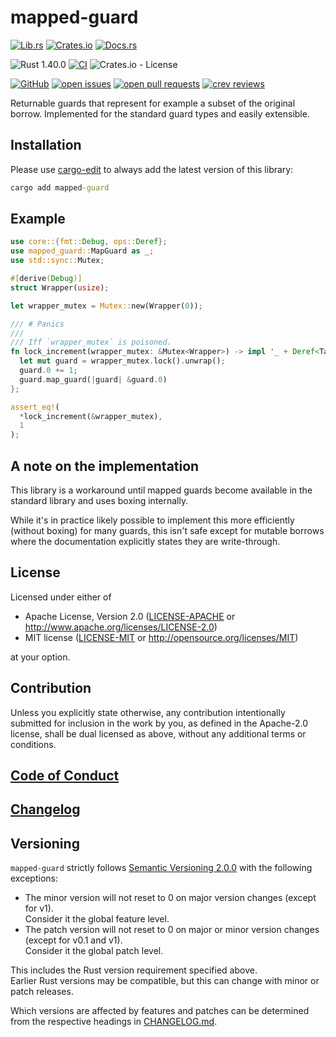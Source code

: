 # mapped-guard

[![Lib.rs](https://img.shields.io/badge/Lib.rs-*-84f)](https://lib.rs/crates/mapped-guard)
[![Crates.io](https://img.shields.io/crates/v/mapped-guard)](https://crates.io/crates/mapped-guard)
[![Docs.rs](https://docs.rs/mapped-guard/badge.svg)](https://docs.rs/crates/mapped-guard)

![Rust 1.40.0](https://img.shields.io/static/v1?logo=Rust&label=&message=1.40.0&color=grey)
[![CI](https://github.com/Tamschi/mapped-guard/workflows/CI/badge.svg?branch=develop)](https://github.com/Tamschi/mapped-guard/actions?query=workflow%3ACI+branch%3Adevelop)
![Crates.io - License](https://img.shields.io/crates/l/mapped-guard/0.0.1)

[![GitHub](https://img.shields.io/static/v1?logo=GitHub&label=&message=%20&color=grey)](https://github.com/Tamschi/mapped-guard)
[![open issues](https://img.shields.io/github/issues-raw/Tamschi/mapped-guard)](https://github.com/Tamschi/mapped-guard/issues)
[![open pull requests](https://img.shields.io/github/issues-pr-raw/Tamschi/mapped-guard)](https://github.com/Tamschi/mapped-guard/pulls)
[![crev reviews](https://web.crev.dev/rust-reviews/badge/crev_count/mapped-guard.svg)](https://web.crev.dev/rust-reviews/crate/mapped-guard/)

Returnable guards that represent for example a subset of the original borrow. Implemented for the standard guard types and easily extensible.

## Installation

Please use [cargo-edit](https://crates.io/crates/cargo-edit) to always add the latest version of this library:

```cmd
cargo add mapped-guard
```

## Example

```rust
use core::{fmt::Debug, ops::Deref};
use mapped_guard::MapGuard as _;
use std::sync::Mutex;

#[derive(Debug)]
struct Wrapper(usize);

let wrapper_mutex = Mutex::new(Wrapper(0));

/// # Panics
///
/// Iff `wrapper_mutex` is poisoned.
fn lock_increment(wrapper_mutex: &Mutex<Wrapper>) -> impl '_ + Deref<Target = usize> + Debug {
  let mut guard = wrapper_mutex.lock().unwrap();
  guard.0 += 1;
  guard.map_guard(|guard| &guard.0)
};

assert_eq!(
  *lock_increment(&wrapper_mutex),
  1
);
```

## A note on the implementation

This library is a workaround until mapped guards become available in the standard library and uses boxing internally.

While it's in practice likely possible to implement this more efficiently (without boxing) for many guards,
this isn't safe except for mutable borrows where the documentation explicitly states they are write-through.

## License

Licensed under either of

* Apache License, Version 2.0
   ([LICENSE-APACHE](LICENSE-APACHE) or <http://www.apache.org/licenses/LICENSE-2.0>)
* MIT license
   ([LICENSE-MIT](LICENSE-MIT) or <http://opensource.org/licenses/MIT>)

at your option.

## Contribution

Unless you explicitly state otherwise, any contribution intentionally submitted
for inclusion in the work by you, as defined in the Apache-2.0 license, shall be
dual licensed as above, without any additional terms or conditions.

## [Code of Conduct](CODE_OF_CONDUCT.md)

## [Changelog](CHANGELOG.md)

## Versioning

`mapped-guard` strictly follows [Semantic Versioning 2.0.0](https://semver.org/spec/v2.0.0.html) with the following exceptions:

* The minor version will not reset to 0 on major version changes (except for v1).  
Consider it the global feature level.
* The patch version will not reset to 0 on major or minor version changes (except for v0.1 and v1).  
Consider it the global patch level.

This includes the Rust version requirement specified above.  
Earlier Rust versions may be compatible, but this can change with minor or patch releases.

Which versions are affected by features and patches can be determined from the respective headings in [CHANGELOG.md](CHANGELOG.md).
